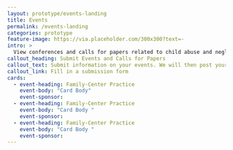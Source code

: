 ```yaml
---
layout: prototype/events-landing
title: Events
permalink: /events-landing
categories: prototype
feature-image: https://via.placeholder.com/300x300?text=-
intro: >
  View conferences and calls for papers related to child abuse and neglect, child welfare, and adoption by month and/or state, or submit your conference. Child Welfare Information Gateway exhibit at many conferences throughout the country to provide free materials to the field.
callout_heading: Submit Events and Calls for Papers
callout_text: Submit information on your events. We will then post your submission to this website.
callout_link: Fill in a submission form
cards:
  - event-heading: Family-Center Practice
    event-body: "Card Body"
    event-sponsor:
  - event-heading: Family-Center Practice
    event-body: "Card Body "
    event-sponsor:
  - event-heading: Family-Center Practice
    event-body: "Card Body "
    event-sponsor:
---
```

